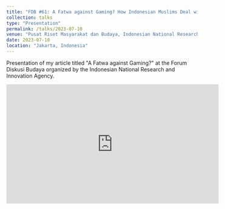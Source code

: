 ```yaml
---
title: "FDB #61: A Fatwa against Gaming? How Indonesian Muslims Deal with Online Games and Islamophobia"
collection: talks
type: "Presentation"
permalink: /talks/2023-07-10
venue: "Pusat Riset Masyarakat dan Budaya, Indonesian National Research and Innovation Agency"
date: 2023-07-10
location: "Jakarta, Indonesia"
---
```


Presentation of my article titled "A Fatwa against Gaming?" at the Forum Diskusi Budaya organized by the Indonesian National Research and Innovation Agency. 

<iframe width="560" height="315" src="https://www.youtube.com/embed/-0hFtjJUASQ?si=7cGsISANId3BXKj-" title="YouTube video player" frameborder="0" allow="accelerometer; autoplay; clipboard-write; encrypted-media; gyroscope; picture-in-picture; web-share" allowfullscreen></iframe>

